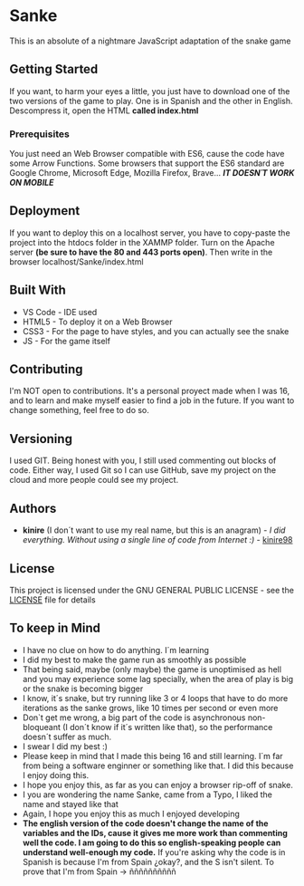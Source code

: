 # Sanke

This is an absolute of a nightmare JavaScript adaptation of the snake game

## Getting Started

If you want, to harm your eyes a little, you just have to download one of the two versions of the game to play. One is in Spanish and the other in English. Descompress it, open the HTML **called index.html**

### Prerequisites

You just need an Web Browser compatible with ES6, cause the code have some Arrow Functions. Some browsers that support the ES6 standard are Google Chrome, Microsoft Edge, Mozilla Firefox, Brave... ***IT DOESN´T WORK ON MOBILE***

## Deployment

If you want to deploy this on a localhost server, you have to copy-paste the project into the htdocs folder in the XAMMP folder. Turn on the Apache server **(be sure to have the 80 and 443 ports open)**. Then write in the browser localhost/Sanke/index.html

## Built With

* VS Code - IDE used
* HTML5 - To deploy it on a Web Browser
* CSS3 - For the page to have styles, and you can actually see the snake
* JS - For the game itself

## Contributing

I'm NOT open to contributions. It's a personal proyect made when I was 16, and to learn and make myself easier to find a job in the future. If you want to change something, feel free to do so.

## Versioning

I used GIT. Being honest with you, I still used commenting out blocks of code. Either way, I used Git so I can use GitHub, save my project on the cloud and more people could see my project.

## Authors

* **kinire** (I don´t want to use my real name, but this is an anagram) - *I did everything. Without using a single line of code from Internet :)* - [kinire98](https://github.com/kinire98)


## License

This project is licensed under the GNU GENERAL PUBLIC LICENSE  - see the [LICENSE](LICENSE) file for details

## To keep in Mind

* I have no clue on how to do anything. I´m learning
* I did my best to make the game run as smoothly as possible
* That being said, maybe (only maybe) the game is unoptimised as hell and you may experience some lag specially, when the area of play is big or the snake is becoming bigger
* I know, it´s snake, but try running like 3 or 4 loops that have to do more iterations as the sanke grows, like 10 times per second or even more
* Don`t get me wrong, a big part of the code is asynchronous non-bloqueant (I don´t know if it´s written like that), so the performance doesn´t suffer as much.
* I swear I did my best :)
* Please keep in mind that I made this being 16 and still learning. I´m far from being a software enginner or something like that. I did this because I enjoy doing this.
* I hope you enjoy this, as far as you can enjoy a browser rip-off of snake.
* I you are wondering the name Sanke, came from a Typo, I liked the name and stayed like that
* Again, I hope you enjoy this as much I enjoyed developing
* __The english version of the code doesn't change the name of the variables and the IDs, cause it gives me more work than commenting well the code. I am going to do this so english-speaking people can understand well-enough my code.__ If you're asking why the code is in Spanish is because I'm from Spain ¿okay?, and the S isn't silent. To prove that I'm from Spain -> ññññññññññ
